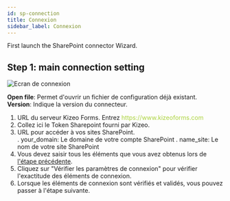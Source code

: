 ```yaml
---
id: sp-connection
title: Connexion
sidebar_label: Connexion
---
```


First launch the SharePoint connector Wizard.

## Step 1: main connection setting

![Ecran de connexion][connection-01]

**Open file**: Permet d'ouvrir un fichier de configuration déjà existant.  
**Version**: Indique la version du connecteur.
1. URL du serveur Kizeo Forms. Entrez <span style="color:#ABD33D">https://<span></span>www<span></span>.kizeoforms.com</span>  
2. Collez ici le Token Sharepoint fourni par Kizeo.
3. URL pour accéder à vos sites SharePoint.   
    . your_domain: Le domaine de votre compte SharePoint 
    . name_site: Le nom de votre site SharePoint
4. Vous devez saisir tous les éléments que vous avez obtenus lors de [l'étape précédente](sp-token.md).
5. Cliquez sur "Vérifier les paramètres de connexion" pour vérifier l'exactitude des éléments de connexion.
6. Lorsque les éléments de connexion sont vérifiés et validés, vous pouvez passer à l'étape suivante.


<!-- ************************** -->
<!-- ***** Pictures List ****** --> 
<!-- ************************** -->

[connection-01]: /kizeo-forms-documentations/img/sp/en/connect-01.png